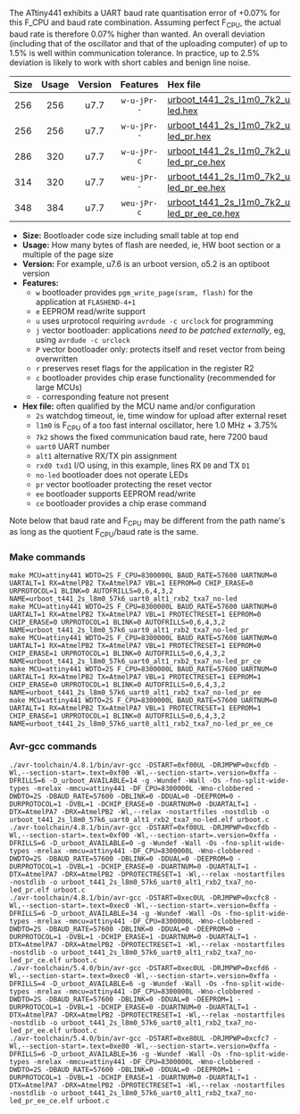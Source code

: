 The ATtiny441 exhibits a UART baud rate quantisation error of +0.07% for this F_CPU and baud rate combination. Assuming perfect F<sub>CPU</sub>, the actual baud rate is therefore 0.07% higher than wanted. An overall deviation (including that of the oscillator and that of the uploading computer) of up to 1.5% is well within communication tolerance. In practice, up to 2.5% deviation is likely to work with short cables and benign line noise.

|Size|Usage|Version|Features|Hex file|
|:-:|:-:|:-:|:-:|:--|
|256|256|u7.7|`w-u-jPr--`|[urboot_t441_2s_l1m0_7k2_uart0_alt1_rxb2_txa7_no-led.hex](https://raw.githubusercontent.com/stefanrueger/urboot.hex/main/u7.7/mcus/attiny441/watchdog_2_s/internal_oscillator_l%2B3.75%25/%2B1m000000_hz/%2B%2B%2B7k2_baud/uart0_alt1_rxb2_txa7/no-led/urboot_t441_2s_l1m0_7k2_uart0_alt1_rxb2_txa7_no-led.hex)|
|256|256|u7.7|`w-u-jPr--`|[urboot_t441_2s_l1m0_7k2_uart0_alt1_rxb2_txa7_no-led_pr.hex](https://raw.githubusercontent.com/stefanrueger/urboot.hex/main/u7.7/mcus/attiny441/watchdog_2_s/internal_oscillator_l%2B3.75%25/%2B1m000000_hz/%2B%2B%2B7k2_baud/uart0_alt1_rxb2_txa7/no-led/urboot_t441_2s_l1m0_7k2_uart0_alt1_rxb2_txa7_no-led_pr.hex)|
|286|320|u7.7|`w-u-jPr-c`|[urboot_t441_2s_l1m0_7k2_uart0_alt1_rxb2_txa7_no-led_pr_ce.hex](https://raw.githubusercontent.com/stefanrueger/urboot.hex/main/u7.7/mcus/attiny441/watchdog_2_s/internal_oscillator_l%2B3.75%25/%2B1m000000_hz/%2B%2B%2B7k2_baud/uart0_alt1_rxb2_txa7/no-led/urboot_t441_2s_l1m0_7k2_uart0_alt1_rxb2_txa7_no-led_pr_ce.hex)|
|314|320|u7.7|`weu-jPr--`|[urboot_t441_2s_l1m0_7k2_uart0_alt1_rxb2_txa7_no-led_pr_ee.hex](https://raw.githubusercontent.com/stefanrueger/urboot.hex/main/u7.7/mcus/attiny441/watchdog_2_s/internal_oscillator_l%2B3.75%25/%2B1m000000_hz/%2B%2B%2B7k2_baud/uart0_alt1_rxb2_txa7/no-led/urboot_t441_2s_l1m0_7k2_uart0_alt1_rxb2_txa7_no-led_pr_ee.hex)|
|348|384|u7.7|`weu-jPr-c`|[urboot_t441_2s_l1m0_7k2_uart0_alt1_rxb2_txa7_no-led_pr_ee_ce.hex](https://raw.githubusercontent.com/stefanrueger/urboot.hex/main/u7.7/mcus/attiny441/watchdog_2_s/internal_oscillator_l%2B3.75%25/%2B1m000000_hz/%2B%2B%2B7k2_baud/uart0_alt1_rxb2_txa7/no-led/urboot_t441_2s_l1m0_7k2_uart0_alt1_rxb2_txa7_no-led_pr_ee_ce.hex)|

- **Size:** Bootloader code size including small table at top end
- **Usage:** How many bytes of flash are needed, ie, HW boot section or a multiple of the page size
- **Version:** For example, u7.6 is an urboot version, o5.2 is an optiboot version
- **Features:**
  + `w` bootloader provides `pgm_write_page(sram, flash)` for the application at `FLASHEND-4+1`
  + `e` EEPROM read/write support
  + `u` uses urprotocol requiring `avrdude -c urclock` for programming
  + `j` vector bootloader: applications *need to be patched externally*, eg, using `avrdude -c urclock`
  + `P` vector bootloader only: protects itself and reset vector from being overwritten
  + `r` preserves reset flags for the application in the register R2
  + `c` bootloader provides chip erase functionality (recommended for large MCUs)
  + `-` corresponding feature not present
- **Hex file:** often qualified by the MCU name and/or configuration
  + `2s` watchdog timeout, ie, time window for upload after external reset
  + `l1m0` is F<sub>CPU</sub> of a too fast internal oscillator, here 1.0 MHz + 3.75%
  + `7k2` shows the fixed communication baud rate, here 7200 baud
  + `uart0` UART number
  + `alt1` alternative RX/TX pin assignment
  + `rxd0 txd1` I/O using, in this example, lines RX `D0` and TX `D1`
  + `no-led` bootloader does not operate LEDs
  + `pr` vector bootloader protecting the reset vector
  + `ee` bootloader supports EEPROM read/write
  + `ce` bootloader provides a chip erase command


Note below that baud rate and F<sub>CPU</sub> may be different from the path name's as long as the quotient F<sub>CPU</sub>/baud rate is the same.

### Make commands
```
make MCU=attiny441 WDTO=2S F_CPU=8300000L BAUD_RATE=57600 UARTNUM=0 UARTALT=1 RX=AtmelPB2 TX=AtmelPA7 VBL=1 EEPROM=0 CHIP_ERASE=0 URPROTOCOL=1 BLINK=0 AUTOFRILLS=0,6,4,3,2 NAME=urboot_t441_2s_l8m0_57k6_uart0_alt1_rxb2_txa7_no-led
make MCU=attiny441 WDTO=2S F_CPU=8300000L BAUD_RATE=57600 UARTNUM=0 UARTALT=1 RX=AtmelPB2 TX=AtmelPA7 VBL=1 PROTECTRESET=1 EEPROM=0 CHIP_ERASE=0 URPROTOCOL=1 BLINK=0 AUTOFRILLS=0,6,4,3,2 NAME=urboot_t441_2s_l8m0_57k6_uart0_alt1_rxb2_txa7_no-led_pr
make MCU=attiny441 WDTO=2S F_CPU=8300000L BAUD_RATE=57600 UARTNUM=0 UARTALT=1 RX=AtmelPB2 TX=AtmelPA7 VBL=1 PROTECTRESET=1 EEPROM=0 CHIP_ERASE=1 URPROTOCOL=1 BLINK=0 AUTOFRILLS=0,6,4,3,2 NAME=urboot_t441_2s_l8m0_57k6_uart0_alt1_rxb2_txa7_no-led_pr_ce
make MCU=attiny441 WDTO=2S F_CPU=8300000L BAUD_RATE=57600 UARTNUM=0 UARTALT=1 RX=AtmelPB2 TX=AtmelPA7 VBL=1 PROTECTRESET=1 EEPROM=1 CHIP_ERASE=0 URPROTOCOL=1 BLINK=0 AUTOFRILLS=0,6,4,3,2 NAME=urboot_t441_2s_l8m0_57k6_uart0_alt1_rxb2_txa7_no-led_pr_ee
make MCU=attiny441 WDTO=2S F_CPU=8300000L BAUD_RATE=57600 UARTNUM=0 UARTALT=1 RX=AtmelPB2 TX=AtmelPA7 VBL=1 PROTECTRESET=1 EEPROM=1 CHIP_ERASE=1 URPROTOCOL=1 BLINK=0 AUTOFRILLS=0,6,4,3,2 NAME=urboot_t441_2s_l8m0_57k6_uart0_alt1_rxb2_txa7_no-led_pr_ee_ce
```

### Avr-gcc commands
```
./avr-toolchain/4.8.1/bin/avr-gcc -DSTART=0xf00UL -DRJMPWP=0xcfdb -Wl,--section-start=.text=0xf00 -Wl,--section-start=.version=0xffa -DFRILLS=6 -D_urboot_AVAILABLE=14 -g -Wundef -Wall -Os -fno-split-wide-types -mrelax -mmcu=attiny441 -DF_CPU=8300000L -Wno-clobbered -DWDTO=2S -DBAUD_RATE=57600 -DBLINK=0 -DDUAL=0 -DEEPROM=0 -DURPROTOCOL=1 -DVBL=1 -DCHIP_ERASE=0 -DUARTNUM=0 -DUARTALT=1 -DTX=AtmelPA7 -DRX=AtmelPB2 -Wl,--relax -nostartfiles -nostdlib -o urboot_t441_2s_l8m0_57k6_uart0_alt1_rxb2_txa7_no-led.elf urboot.c
./avr-toolchain/4.8.1/bin/avr-gcc -DSTART=0xf00UL -DRJMPWP=0xcfdb -Wl,--section-start=.text=0xf00 -Wl,--section-start=.version=0xffa -DFRILLS=6 -D_urboot_AVAILABLE=0 -g -Wundef -Wall -Os -fno-split-wide-types -mrelax -mmcu=attiny441 -DF_CPU=8300000L -Wno-clobbered -DWDTO=2S -DBAUD_RATE=57600 -DBLINK=0 -DDUAL=0 -DEEPROM=0 -DURPROTOCOL=1 -DVBL=1 -DCHIP_ERASE=0 -DUARTNUM=0 -DUARTALT=1 -DTX=AtmelPA7 -DRX=AtmelPB2 -DPROTECTRESET=1 -Wl,--relax -nostartfiles -nostdlib -o urboot_t441_2s_l8m0_57k6_uart0_alt1_rxb2_txa7_no-led_pr.elf urboot.c
./avr-toolchain/4.8.1/bin/avr-gcc -DSTART=0xec0UL -DRJMPWP=0xcfc8 -Wl,--section-start=.text=0xec0 -Wl,--section-start=.version=0xffa -DFRILLS=6 -D_urboot_AVAILABLE=34 -g -Wundef -Wall -Os -fno-split-wide-types -mrelax -mmcu=attiny441 -DF_CPU=8300000L -Wno-clobbered -DWDTO=2S -DBAUD_RATE=57600 -DBLINK=0 -DDUAL=0 -DEEPROM=0 -DURPROTOCOL=1 -DVBL=1 -DCHIP_ERASE=1 -DUARTNUM=0 -DUARTALT=1 -DTX=AtmelPA7 -DRX=AtmelPB2 -DPROTECTRESET=1 -Wl,--relax -nostartfiles -nostdlib -o urboot_t441_2s_l8m0_57k6_uart0_alt1_rxb2_txa7_no-led_pr_ce.elf urboot.c
./avr-toolchain/5.4.0/bin/avr-gcc -DSTART=0xec0UL -DRJMPWP=0xcfd6 -Wl,--section-start=.text=0xec0 -Wl,--section-start=.version=0xffa -DFRILLS=4 -D_urboot_AVAILABLE=6 -g -Wundef -Wall -Os -fno-split-wide-types -mrelax -mmcu=attiny441 -DF_CPU=8300000L -Wno-clobbered -DWDTO=2S -DBAUD_RATE=57600 -DBLINK=0 -DDUAL=0 -DEEPROM=1 -DURPROTOCOL=1 -DVBL=1 -DCHIP_ERASE=0 -DUARTNUM=0 -DUARTALT=1 -DTX=AtmelPA7 -DRX=AtmelPB2 -DPROTECTRESET=1 -Wl,--relax -nostartfiles -nostdlib -o urboot_t441_2s_l8m0_57k6_uart0_alt1_rxb2_txa7_no-led_pr_ee.elf urboot.c
./avr-toolchain/5.4.0/bin/avr-gcc -DSTART=0xe80UL -DRJMPWP=0xcfc7 -Wl,--section-start=.text=0xe80 -Wl,--section-start=.version=0xffa -DFRILLS=6 -D_urboot_AVAILABLE=36 -g -Wundef -Wall -Os -fno-split-wide-types -mrelax -mmcu=attiny441 -DF_CPU=8300000L -Wno-clobbered -DWDTO=2S -DBAUD_RATE=57600 -DBLINK=0 -DDUAL=0 -DEEPROM=1 -DURPROTOCOL=1 -DVBL=1 -DCHIP_ERASE=1 -DUARTNUM=0 -DUARTALT=1 -DTX=AtmelPA7 -DRX=AtmelPB2 -DPROTECTRESET=1 -Wl,--relax -nostartfiles -nostdlib -o urboot_t441_2s_l8m0_57k6_uart0_alt1_rxb2_txa7_no-led_pr_ee_ce.elf urboot.c
```

